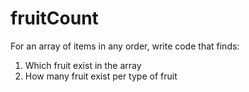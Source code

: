 # fruitCount
For an array of items in any order, write code that finds:
1) Which fruit exist in the array
2) How many fruit exist per type of fruit 
